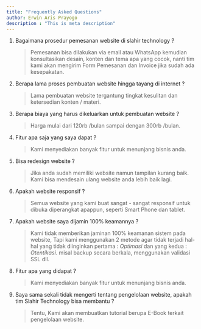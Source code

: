 ```yaml
---
title: "Frequently Asked Questions"
author: Erwin Aris Prayogo
description : "This is meta description"
---
```


1. Bagaimana prosedur pemesanan website di slahir technology ?
    >Pemesanan bisa dilakukan via email atau WhatsApp kemudian konsultasikan desain, konten dan tema apa yang cocok, nanti tim kami akan mengirim Form Pemesanan dan Invoice jika 	sudah ada kesepakatan.

2. Berapa lama proses pembuatan website hingga tayang di internet ?
    >Lama pembuatan website tergantung tingkat kesulitan dan ketersedian konten / materi.
    
3. Berapa biaya yang harus dikeluarkan untuk pembuatan website ?
    > Harga mulai dari 120rb /bulan sampai dengan 300rb /bulan.

4. Fitur apa saja yang saya dapat ?
    > Kami menyediakan banyak fitur untuk menunjang bisnis anda.

5. Bisa redesign website ?
    > Jika anda sudah memiliki website namun tampilan kurang baik. Kami bisa mendesain ulang website anda lebih baik lagi.

6. Apakah website responsif ?
    > Semua website yang kami buat sangat - sangat responsif untuk dibuka diperangkat apappun, seperti Smart Phone dan tablet.

7. Apakah website saya dijamin 100% keamannya ?
    > Kami tidak memberikan jaminan 100% keamanan sistem pada website, Tapi kami menggunakan 2 metode agar tidak terjadi hal-hal yang tidak diinginkan pertama : _Optimasi_ dan yang kedua : _Otentikasi_. misal backup secara berkala, menggunakan validasi SSL dll.

8. Fitur apa yang didapat ?
    >Kami menyediakan banyak fitur untuk menunjang bisnis anda.

9. Saya sama sekali tidak mengerti tentang pengelolaan website, apakah tim Slahir Technology bisa membantu ?
    >Tentu, Kami akan membuatkan tutorial berupa E-Book terkait pengelolaan website.
